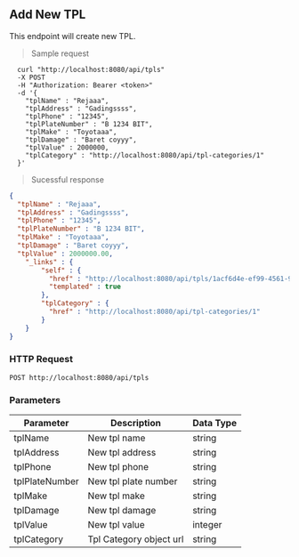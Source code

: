 ## Add New TPL
This endpoint will create new TPL.

> Sample request

```shell
  curl "http://localhost:8080/api/tpls"
  -X POST
  -H "Authorization: Bearer <token>"
  -d '{
    "tplName" : "Rejaaa",
    "tplAddress" : "Gadingssss",
    "tplPhone" : "12345",
    "tplPlateNumber" : "B 1234 BIT",
    "tplMake" : "Toyotaaa",
    "tplDamage" : "Baret coyyy",
    "tplValue" : 2000000,
    "tplCategory" : "http://localhost:8080/api/tpl-categories/1"
  }'
```

> Sucessful response

```json
{
  "tplName" : "Rejaaa",
  "tplAddress" : "Gadingssss",
  "tplPhone" : "12345",
  "tplPlateNumber" : "B 1234 BIT",
  "tplMake" : "Toyotaaa",
  "tplDamage" : "Baret coyyy",
  "tplValue" : 2000000.00,
    "_links" : {
        "self" : {
          "href" : "http://localhost:8080/api/tpls/1acf6d4e-ef99-4561-9615-ad444105ff21{?projection}",
          "templated" : true
        },
        "tplCategory" : {
          "href" : "http://localhost:8080/api/tpl-categories/1"
        }
    }
}
```

### HTTP Request

`POST http://localhost:8080/api/tpls`

###  Parameters

Parameter | Description | Data Type
--------- | ----------- | ---------
tplName | New tpl name | string
tplAddress | New tpl address | string
tplPhone | New tpl phone | string
tplPlateNumber | New tpl plate number | string
tplMake | New tpl make | string
tplDamage | New tpl damage | string
tplValue | New tpl value | integer
tplCategory | Tpl Category object url | string